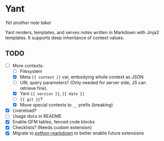 Yant
===

*Yet another note taker*

Yant renders, templates, and serves notes written in Markdown with Jinja2 templates. It supports deep inheritance of context values.

## TODO

- [ ] More contexts:
  - [ ] Filesystem
  - [x] Meta `{{ context }}` var, embodying whole context as JSON
  - [ ] URL query parameters? (Only needed for server side, JS can retrieve fine).
  - [x] Yant `{{ version }}`, `{{ date }}`
  - [ ] `{{ git }}`?
  - [x] Move special contexts to `__` prefix (breaking)
- [x] Livereload?
- [ ] Usage docs in README
- [x] Enable GFM tables, fenced code blocks
- [x] Checklists? (Needs custom extension)
- [x] Migrate to [python-markdown](https://github.com/Python-Markdown/markdown) to better enable future extensions
